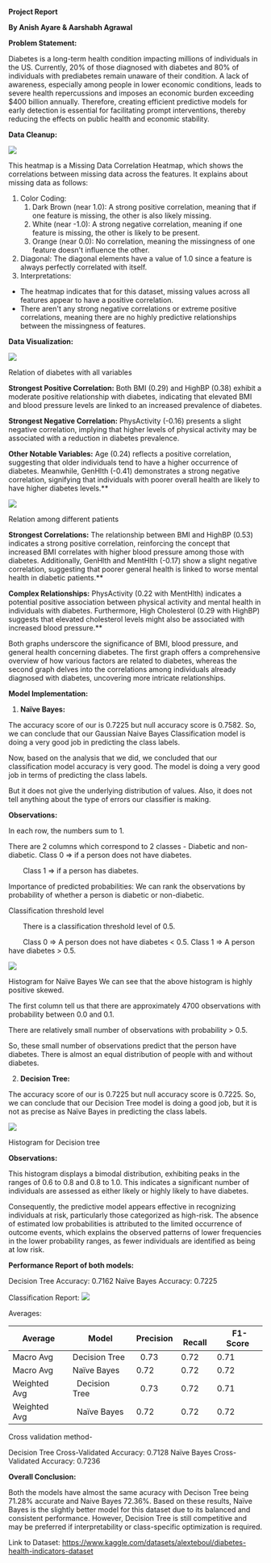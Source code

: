 ﻿**Project Report** 

**By Anish Ayare & Aarshabh Agrawal** 

**Problem Statement:** 

Diabetes is a long-term health condition impacting millions of individuals in the US. Currently, 20% of those diagnosed with diabetes and 80% of individuals with prediabetes remain unaware of their condition. A lack of awareness, especially among people in lower economic conditions, leads to severe health repercussions and imposes an economic burden exceeding $400 billion annually. Therefore, creating efficient predictive models for early detection is essential for facilitating prompt interventions, thereby reducing the effects on public health and economic stability. 

**Data Cleanup:** 

![](Aspose.Words.85723a22-ecdf-401a-a0a4-ad026a9bfa94.001.jpeg)

This heatmap is a Missing Data Correlation Heatmap, which shows the correlations between missing data across the features. It explains about missing data as follows: 

1. Color Coding: 
   1. Dark Brown (near 1.0): A strong positive correlation, meaning that if one feature is missing, the other is also likely missing. 
   1. White (near -1.0): A strong negative correlation, meaning if one feature is missing, the other is likely to be present. 
   1. Orange (near 0.0): No correlation, meaning the missingness of one feature doesn't influence the other. 
1. Diagonal: The diagonal elements have a value of 1.0 since a feature is always perfectly correlated with itself. 
1. Interpretations: 
- The heatmap indicates that for this dataset, missing values across all features appear to have a positive correlation. 
- There aren't any strong negative correlations or extreme positive correlations, meaning there are no highly predictive relationships between the missingness of features. 

**Data Visualization:**

![](Aspose.Words.85723a22-ecdf-401a-a0a4-ad026a9bfa94.002.jpeg)

Relation of diabetes with all variables 

**Strongest Positive Correlation:** Both BMI (0.29) and HighBP (0.38) exhibit a moderate positive relationship with diabetes, indicating that elevated BMI and blood pressure levels are linked to an increased prevalence of diabetes. 

**Strongest Negative Correlation:** PhysActivity (-0.16) presents a slight negative correlation, implying that higher levels of physical activity may be associated with a reduction in diabetes prevalence. 

**Other Notable Variables:** Age (0.24) reflects a positive correlation, suggesting that older individuals tend to have a higher occurrence of diabetes. Meanwhile, GenHlth (-0.41) demonstrates a strong negative correlation, signifying that individuals with poorer overall health are likely to have higher diabetes levels.** 

![](Aspose.Words.85723a22-ecdf-401a-a0a4-ad026a9bfa94.003.jpeg)

Relation among different patients 

**Strongest Correlations:** The relationship between BMI and HighBP (0.53) indicates a strong positive correlation, reinforcing the concept that increased BMI correlates with higher blood pressure among those with diabetes. Additionally, GenHlth and MentHlth (-0.17) show a slight negative correlation, suggesting that poorer general health is linked to worse mental health in diabetic patients.** 

**Complex Relationships:** PhysActivity (0.22 with MentHlth) indicates a potential positive association between physical activity and mental health in individuals with diabetes. Furthermore, High Cholesterol (0.29 with HighBP) suggests that elevated cholesterol levels might also be associated with increased blood pressure.** 

Both graphs underscore the significance of BMI, blood pressure, and general health concerning diabetes. The first graph offers a comprehensive overview of how various factors are related to diabetes, whereas the second graph delves into the correlations among individuals already diagnosed with diabetes, uncovering more intricate relationships. 

**Model Implementation:** 

1. **Naïve Bayes:**  

The accuracy score of our is 0.7225 but null accuracy score is 0.7582. So, we can conclude that our Gaussian Naive Bayes Classification model is doing a very good job in predicting the class labels. 

Now, based on the analysis that we did, we concluded that our classification model accuracy is very good. The model is doing a very good job in terms of predicting the class labels. 

But it does not give the underlying distribution of values. Also, it does not tell anything about the type of errors our classifier is making. 

**Observations:** 

In each row, the numbers sum to 1. 

There are 2 columns which correspond to 2 classes - Diabetic and non-diabetic.     Class 0 => if a person does not have diabetes. 

`    `Class 1 => if a person has diabetes. 

Importance of predicted probabilities: We can rank the observations by probability of whether a person is diabetic or non-diabetic. 

Classification threshold level 

`    `There is a classification threshold level of 0.5. 

`    `Class 0 => A person does not have diabetes < 0.5.     Class 1 => A person have diabetes > 0.5. 

![](Aspose.Words.85723a22-ecdf-401a-a0a4-ad026a9bfa94.004.jpeg)

Histogram for Naïve Bayes We can see that the above histogram is highly positive skewed. 

The first column tell us that there are approximately 4700 observations with probability between 0.0 and 0.1. 

There are relatively small number of observations with probability > 0.5. 

So, these small number of observations predict that the person have diabetes. There is almost an equal distribution of people with and without diabetes. 

2. **Decision Tree:**  

The accuracy score of our is 0.7225 but null accuracy score is 0.7225. So, we can conclude that our Decision Tree model is doing a good job, but it is not as precise as Naïve Bayes in predicting the class labels. 

![](Aspose.Words.85723a22-ecdf-401a-a0a4-ad026a9bfa94.005.jpeg)

Histogram for Decision tree 

**Observations:**

This histogram displays a bimodal distribution, exhibiting peaks in the ranges of 0.6 to 0.8 and 0.8 to 1.0. This indicates a significant number of individuals are assessed as either likely or highly likely to have diabetes.  

Consequently, the predictive model appears effective in recognizing individuals at risk, particularly those categorized as high-risk. The absence of estimated low probabilities is attributed to the limited occurrence of outcome events, which explains the observed patterns of lower frequencies in the lower probability ranges, as fewer individuals are identified as being at low risk.

**Performance Report of both models:** 

Decision Tree Accuracy: 0.7162 Naïve Bayes Accuracy: 0.7225 

Classification Report: ![](Aspose.Words.85723a22-ecdf-401a-a0a4-ad026a9bfa94.006.png)

Averages: 

|Average |Model |Precision|` `Recall|` `F1-Score|
| - | - | - | - | - |
|Macro Avg |Decision Tree|` `0.73 |0\.72 |0\.71 |
|Macro Avg |Naïve Bayes |0\.72 |0\.72 |0\.72 |
|Weighted Avg|` `Decision Tree|` `0.73 |0\.72 |0\.71 |
|Weighted Avg|` `Naïve Bayes |0\.72 |0\.72 |0\.72 |

Cross validation method- 

Decision Tree Cross-Validated Accuracy: 0.7128 Naïve Bayes Cross-Validated Accuracy: 0.7236 

**Overall Conclusion:** 

Both the models have almost the same acuracy with Decison Tree being 71.28% accurate and Naive Bayes 72.36%. Based on these results, Naïve Bayes is the slightly better model for this dataset due to its balanced and consistent performance. However, Decision Tree is still competitive and may be preferred if interpretability or class-specific optimization is required. 

Link to Dataset: https://www.kaggle.com/datasets/alexteboul/diabetes-health-indicators-dataset 
